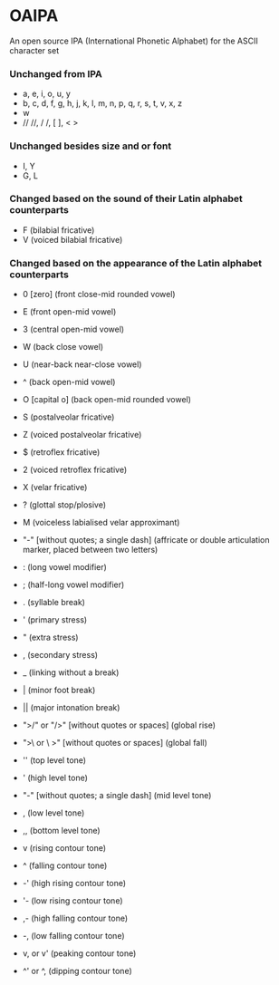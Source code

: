 # OAIPA
An open source IPA (International Phonetic Alphabet) for the ASCII character set

### Unchanged from IPA
- a, e, i, o, u, y
- b, c, d, f, g, h, j, k, l, m, n, p, q, r, s, t, v, x, z
- w
- //  //, /  /, [  ], <  >

### Unchanged besides size and or font
- I, Y
- G, L

### Changed based on the sound of their Latin alphabet counterparts
- F (bilabial fricative)
- V (voiced bilabial fricative)

### Changed based on the appearance of the Latin alphabet counterparts
- 0 [zero] (front close-mid rounded vowel)
- E (front open-mid vowel)
- 3 (central open-mid vowel)
- W (back close vowel)
- U (near-back near-close vowel)
- ^ (back open-mid vowel)
- O [capital o] (back open-mid rounded vowel)

- S (postalveolar fricative)
- Z (voiced postalveolar fricative)
- $ (retroflex fricative)
- 2 (voiced retroflex fricative)
- X (velar fricative)
- ? (glottal stop/plosive)

- M (voiceless labialised velar approximant)
- "-" [without quotes; a single dash] (affricate or double articulation marker, placed between two letters)

- : (long vowel modifier)
- ; (half-long vowel modifier)
- . (syllable break)
- ' (primary stress)
- " (extra stress)
- , (secondary stress)
- _ (linking without a break)
- | (minor foot break)
- || (major intonation break)
- ">/" or "/>" [without quotes or spaces] (global rise)
- ">\ or \ >" [without quotes or spaces] (global fall)

- '' (top level tone)
- ' (high level tone)
- "-" [without quotes; a single dash] (mid level tone)
- , (low level tone)
- ,, (bottom level tone)

- v (rising contour tone)
- ^ (falling contour tone)
- -' (high rising contour tone)
- '- (low rising contour tone)
- ,- (high falling contour tone)
- -, (low falling contour tone)
- v, or v' (peaking contour tone)
- ^' or ^, (dipping contour tone)
